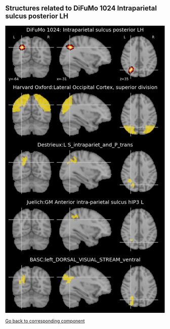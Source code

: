 


## Structures related to DiFuMo 1024 Intraparietal sulcus posterior LH

![199](199.jpg "Structures related to DiFuMo 1024 Intraparietal sulcus posterior LH")

[Go back to corresponding component](https://parietal-inria.github.io/DiFuMo/1024/html/199.html)